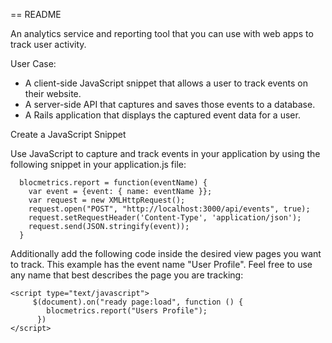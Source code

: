 == README

An analytics service and reporting tool that you can use with web apps to track user activity.

User Case:
  * A client-side JavaScript snippet that allows a user to track events on their website.
  * A server-side API that captures and saves those events to a database.
  * A Rails application that displays the captured event data for a user.

Create a JavaScript Snippet

Use JavaScript to capture and track events in your application by using the
following snippet in your application.js file:

```
  blocmetrics.report = function(eventName) {
    var event = {event: { name: eventName }};
    var request = new XMLHttpRequest();
    request.open("POST", "http://localhost:3000/api/events", true);
    request.setRequestHeader('Content-Type', 'application/json');
    request.send(JSON.stringify(event));
  }
```
Additionally add the following code inside the desired view pages  you want to track. This example has the event name "User Profile". Feel free to use any name that best describes the page you are tracking:

```
<script type="text/javascript">
     $(document).on("ready page:load", function () {
        blocmetrics.report("Users Profile");
      })
</script>
```
